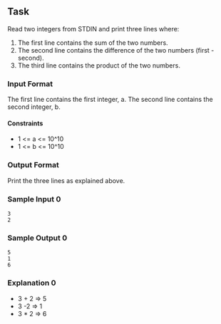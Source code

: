 ## Task
Read two integers from STDIN and print three lines where:

1. The first line contains the sum of the two numbers.
2. The second line contains the difference of the two numbers (first - second).
3. The third line contains the product of the two numbers.

### Input Format
The first line contains the first integer, a. The second line contains the second integer, b.

#### Constraints
- 1 <= a <= 10^10
- 1 <= b <= 10^10

### Output Format
Print the three lines as explained above.

### Sample Input 0
```
3
2
```
### Sample Output 0
```
5
1
6
```
### Explanation 0
- 3 + 2 => 5
- 3 -2 => 1
- 3 * 2 => 6
